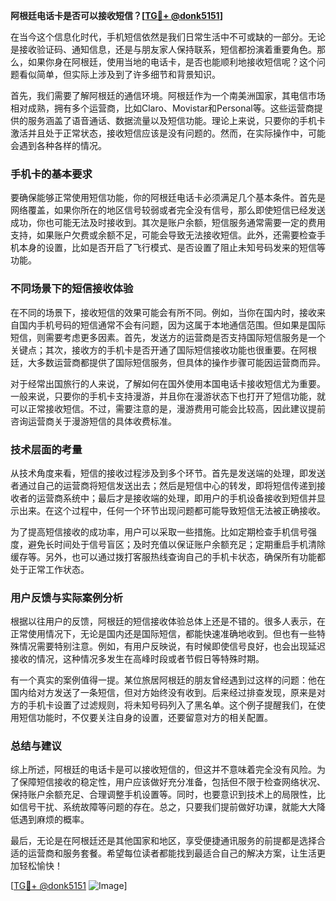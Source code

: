 **阿根廷电话卡是否可以接收短信？[[TG💪+ @donk5151](https://t.me/s/donk5151)]**

在当今这个信息化时代，手机短信依然是我们日常生活中不可或缺的一部分。无论是接收验证码、通知信息，还是与朋友家人保持联系，短信都扮演着重要角色。那么，如果你身在阿根廷，使用当地的电话卡，是否也能顺利地接收短信呢？这个问题看似简单，但实际上涉及到了许多细节和背景知识。

首先，我们需要了解阿根廷的通信环境。阿根廷作为一个南美洲国家，其电信市场相对成熟，拥有多个运营商，比如Claro、Movistar和Personal等。这些运营商提供的服务涵盖了语音通话、数据流量以及短信功能。理论上来说，只要你的手机卡激活并且处于正常状态，接收短信应该是没有问题的。然而，在实际操作中，可能会遇到各种各样的情况。

### 手机卡的基本要求

要确保能够正常使用短信功能，你的阿根廷电话卡必须满足几个基本条件。首先是网络覆盖，如果你所在的地区信号较弱或者完全没有信号，那么即使短信已经发送成功，你也可能无法及时接收到。其次是账户余额，短信服务通常需要一定的费用支持，如果账户欠费或余额不足，可能会导致无法接收短信。此外，还需要检查手机本身的设置，比如是否开启了飞行模式、是否设置了阻止未知号码发来的短信等功能。

### 不同场景下的短信接收体验

在不同的场景下，接收短信的效果可能会有所不同。例如，当你在国内时，接收来自国内手机号码的短信通常不会有问题，因为这属于本地通信范围。但如果是国际短信，则需要考虑更多因素。首先，发送方的运营商是否支持国际短信服务是一个关键点；其次，接收方的手机卡是否开通了国际短信接收功能也很重要。在阿根廷，大多数运营商都提供了国际短信服务，但具体的操作步骤可能因运营商而异。

对于经常出国旅行的人来说，了解如何在国外使用本国电话卡接收短信尤为重要。一般来说，只要你的手机卡支持漫游，并且你在漫游状态下也打开了短信功能，就可以正常接收短信。不过，需要注意的是，漫游费用可能会比较高，因此建议提前咨询运营商关于漫游短信的具体收费标准。

### 技术层面的考量

从技术角度来看，短信的接收过程涉及到多个环节。首先是发送端的处理，即发送者通过自己的运营商将短信发送出去；然后是短信中心的转发，即将短信传递到接收者的运营商系统中；最后才是接收端的处理，即用户的手机设备接收到短信并显示出来。在这个过程中，任何一个环节出现问题都可能导致短信无法被正确接收。

为了提高短信接收的成功率，用户可以采取一些措施。比如定期检查手机信号强度，避免长时间处于信号盲区；及时充值以保证账户余额充足；定期重启手机清除缓存等。另外，也可以通过拨打客服热线查询自己的手机卡状态，确保所有功能都处于正常工作状态。

### 用户反馈与实际案例分析

根据以往用户的反馈，阿根廷的短信接收体验总体上还是不错的。很多人表示，在正常使用情况下，无论是国内还是国际短信，都能快速准确地收到。但也有一些特殊情况需要特别注意。例如，有用户反映说，有时候即使信号良好，也会出现延迟接收的情况，这种情况多发生在高峰时段或者节假日等特殊时期。

有一个真实的案例值得一提。某位旅居阿根廷的朋友曾经遇到过这样的问题：他在国内给对方发送了一条短信，但对方始终没有收到。后来经过排查发现，原来是对方的手机卡设置了过滤规则，将未知号码列入了黑名单。这个例子提醒我们，在使用短信功能时，不仅要关注自身的设置，还要留意对方的相关配置。

### 总结与建议

综上所述，阿根廷的电话卡是可以接收短信的，但这并不意味着完全没有风险。为了保障短信接收的稳定性，用户应该做好充分准备，包括但不限于检查网络状况、保持账户余额充足、合理调整手机设置等。同时，也要意识到技术上的局限性，比如信号干扰、系统故障等问题的存在。总之，只要我们提前做好功课，就能大大降低遇到麻烦的概率。

最后，无论是在阿根廷还是其他国家和地区，享受便捷通讯服务的前提都是选择合适的运营商和服务套餐。希望每位读者都能找到最适合自己的解决方案，让生活更加轻松愉快！

[[TG💪+ @donk5151](https://t.me/s/donk5151) ![Image](https://i.postimg.cc/rwNCRYN7/Snipaste-2025-04-30-17-27-05.png)]